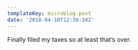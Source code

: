 ```yaml
---
templateKey: microblog-post
date: '2018-04-10T12:38:34Z'
---
```


Finally filed my taxes so at least that’s over.

